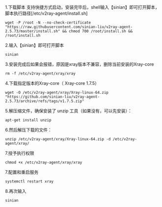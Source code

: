 1.下载脚本
支持快捷方式启动，安装完毕后，shell输入【sinian】即可打开脚本，脚本执行路径[/etc/v2ray-agent/install.sh]
```
wget -P /root -N --no-check-certificate "https://raw.githubusercontent.com/sinian-liu/v2ray-agent-2.5.73/master/install.sh" && chmod 700 /root/install.sh && /root/install.sh
```
2.输入【sinian】即可打开脚本
```
sinian
```
3.安装完成后如果会报错，原因是xray版本不兼容，删除当前安装的Xray-core
```
rm -f /etc/v2ray-agent/xray/xray
```
4.下载指定版本的Xray-core（ Xray-core 1.7.5）
```
wget -O /etc/v2ray-agent/xray/Xray-linux-64.zip "https://github.com/sinian-liu/v2ray-agent-2.5.73/archive/refs/tags/v1.7.5.zip"
```
5.解压缩文件，确保安装了 unzip 工具（如果没有，可以先安装）：
```
apt-get install unzip
```
6.然后解压下载的文件：
```
unzip /etc/v2ray-agent/xray/Xray-linux-64.zip -d /etc/v2ray-agent/xray/
```
7.授予执行权限
```
chmod +x /etc/v2ray-agent/xray/xray
```
7.配置和重启服务
```
systemctl restart xray
```
8.再次输入
```
sinian
```
